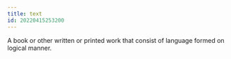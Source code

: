 ```yaml
---
title: text
id: 20220415253200
---
```


A book or other written or printed work that consist of language formed on logical manner.
